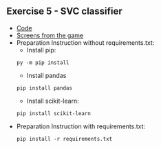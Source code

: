## Exercise 5 - SVC classifier
* [Code](https://github.com/kwkna/NAI_codingames/blob/master/LAB5/main.py)
* [Screens from the game](https://github.com/kwkna/NAI_codingames/blob/master/LAB5/screens)
* Preparation Instruction without requirements.txt:
    * Install pip:
    ```
    py -m pip install
    ```
    * Install pandas
    ```
    pip install pandas
    ```
    * Install scikit-learn:
    ```
    pip install scikit-learn
    ```
 * Preparation Instruction with requirements.txt:
    ```
    pip install -r requirements.txt
    ```